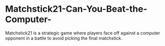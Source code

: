 # Matchstick21-Can-You-Beat-the-Computer-
Matchstick21 is a strategic game where players face off against a computer opponent in a battle to avoid picking the final matchstick.
